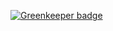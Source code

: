 
[![Greenkeeper badge](https://badges.greenkeeper.io/htdangkhoa/vuichoi.me.svg)](https://greenkeeper.io/)
